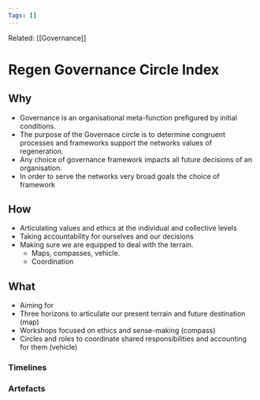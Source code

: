 ```yaml
---
Tags: []
---
```

Related: [[Governance]]
# Regen Governance Circle Index

## Why
- Governance is an organisational meta-function prefigured by initial conditions.
- The purpose of the Governace circle is to determine congruent processes and frameworks support the networks values of regeneration. 
- Any choice of governance framework impacts all future decisions of an organisation. 
- In order to serve the networks very broad goals the choice of framework 
 
## How
- Articulating values and ethics at the individual and collective levels
- Taking accountability for ourselves and our decisions
- Making sure we are equipped to deal with the terrain. 
	- Maps, compasses, vehicle. 
	- Coordination


## What 
- Aiming for 
- Three horizons to articulate our present terrain and future destination (map)
- Workshops focused on ethics and sense-making (compass)
- Circles and roles to coordinate shared responsibilities and accounting for them (vehicle)




### Timelines
### Artefacts